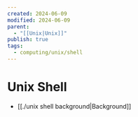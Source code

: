 ```yaml
---
created: 2024-06-09
modified: 2024-06-09
parent:
  - "[[Unix|Unix]]"
publish: true
tags:
  - computing/unix/shell
---
```


# Unix Shell
- [[./unix shell background|Background]]